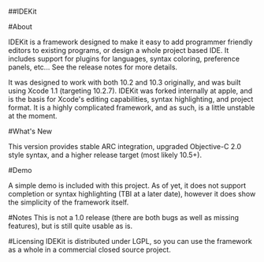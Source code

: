 ##IDEKit

#About

IDEKit is a framework designed to make it easy to add programmer friendly editors to existing programs, or design a whole project based IDE.  It includes support for plugins for languages, syntax coloring, preference panels, etc...  See the release notes for more details.

It was designed to work with both 10.2 and 10.3 originally, and was built using Xcode 1.1 (targeting 10.2.7).  IDEKit was forked internally at apple, and is the basis for Xcode's editing capabilities, syntax highlighting, and project format.  It is a highly complicated framework, and as such, is a little unstable at the moment.

#What's New

This version provides stable ARC integration, upgraded Objective-C 2.0 style syntax, and a higher release target (most likely 10.5+).

#Demo

A simple demo is included with this project.  As of yet, it does not support completion or syntax highlighting (TBI at a later date), however it does show the simplicity of the framework itself.  

#Notes
This is not a 1.0 release (there are both bugs as well as missing features), but is still quite usable as is.

#Licensing
IDEKit is distributed under LGPL, so you can use the framework as a whole in a commercial closed source project.
